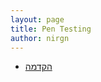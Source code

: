 ```yaml
---
layout: page
title: Pen Testing
author: nirgn
---
```


  * [הקדמה](http://www.lifelongstudent.net/2015/08/pen-testing-%D7%94%D7%A7%D7%93%D7%9E%D7%94/)
